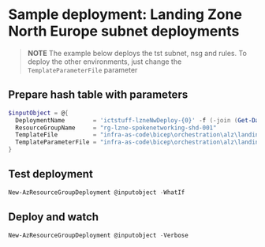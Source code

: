 # Sample deployment: Landing Zone North Europe subnet deployments

> **NOTE** The example below deploys the tst subnet, nsg and rules. To deploy the other environments, just change the `TemplateParameterFile` parameter

## Prepare hash table with parameters

```powershell
$inputObject = @{
  DeploymentName        = 'ictstuff-lzneNwDeploy-{0}' -f (-join (Get-Date -Format 'yyyyMMddTHHMMssffffZ')[0..63])
  ResourceGroupName     = "rg-lzne-spokenetworking-shd-001"
  TemplateFile          = "infra-as-code\bicep\orchestration\alz\landingzones\northeurope\networkResources\lzne-vNetSubnets.bicep"
  TemplateParameterFile = "infra-as-code\bicep\orchestration\alz\landingzones\northeurope\networkResources\parameters\lzne-vNetSubnets.parameters.ictstuff.tst.json"
}
```

## Test deployment

```powershell
New-AzResourceGroupDeployment @inputobject -WhatIf
```

## Deploy and watch

```powershell
New-AzResourceGroupDeployment @inputobject -Verbose
```
